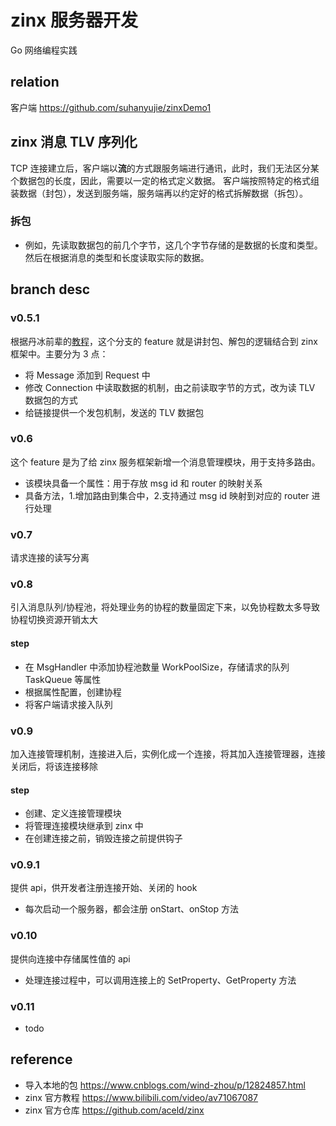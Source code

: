 # zinx 服务器开发
Go 网络编程实践

## relation
客户端 https://github.com/suhanyujie/zinxDemo1

## zinx 消息 TLV 序列化
TCP 连接建立后，客户端以**流**的方式跟服务端进行通讯，此时，我们无法区分某个数据包的长度，因此，需要以一定的格式定义数据。
客户端按照特定的格式组装数据（封包），发送到服务端，服务端再以约定好的格式拆解数据（拆包）。

### 拆包
* 例如，先读取数据包的前几个字节，这几个字节存储的是数据的长度和类型。然后在根据消息的类型和长度读取实际的数据。

## branch desc
### v0.5.1
根据丹冰前辈的[教程](https://www.bilibili.com/video/BV1wE411d7th?p=21)，这个分支的 feature 就是讲封包、解包的逻辑结合到 zinx 框架中。主要分为 3 点：
* 将 Message 添加到 Request 中
* 修改 Connection 中读取数据的机制，由之前读取字节的方式，改为读 TLV 数据包的方式
* 给链接提供一个发包机制，发送的 TLV 数据包

### v0.6
这个 feature 是为了给 zinx 服务框架新增一个消息管理模块，用于支持多路由。
* 该模块具备一个属性：用于存放 msg id 和 router 的映射关系
* 具备方法，1.增加路由到集合中，2.支持通过 msg id 映射到对应的 router 进行处理

### v0.7
请求连接的读写分离

### v0.8
引入消息队列/协程池，将处理业务的协程的数量固定下来，以免协程数太多导致协程切换资源开销太大

#### step
* 在 MsgHandler 中添加协程池数量 WorkPoolSize，存储请求的队列 TaskQueue 等属性
* 根据属性配置，创建协程
* 将客户端请求接入队列

### v0.9
加入连接管理机制，连接进入后，实例化成一个连接，将其加入连接管理器，连接关闭后，将该连接移除

#### step
- 创建、定义连接管理模块
- 将管理连接模块继承到 zinx 中
- 在创建连接之前，销毁连接之前提供钩子

### v0.9.1
提供 api，供开发者注册连接开始、关闭的 hook

* 每次启动一个服务器，都会注册 onStart、onStop 方法

### v0.10
提供向连接中存储属性值的 api

* 处理连接过程中，可以调用连接上的 SetProperty、GetProperty 方法

### v0.11
- todo

## reference
* 导入本地的包 https://www.cnblogs.com/wind-zhou/p/12824857.html
* zinx 官方教程 https://www.bilibili.com/video/av71067087
* zinx 官方仓库 https://github.com/aceld/zinx
